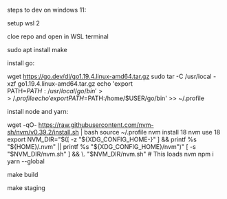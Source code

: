 steps to dev on windows 11:

setup wsl 2

cloe repo and open in WSL terminal

sudo apt install make

install go:

wget https://go.dev/dl/go1.19.4.linux-amd64.tar.gz
sudo tar -C /usr/local -xzf go1.19.4.linux-amd64.tar.gz
echo 'export PATH=$PATH:/usr/local/go/bin' >> ~/.profile
echo 'export PATH=$PATH:/home/$USER/go/bin' >> ~/.profile

install node and yarn:

wget -qO- https://raw.githubusercontent.com/nvm-sh/nvm/v0.39.2/install.sh | bash
source ~/.profile
nvm install 18
nvm use 18
export NVM_DIR="$([ -z "${XDG_CONFIG_HOME-}" ] && printf %s "${HOME}/.nvm" || printf %s "${XDG_CONFIG_HOME}/nvm")"
[ -s "$NVM_DIR/nvm.sh" ] && \. "$NVM_DIR/nvm.sh" # This loads nvm
 npm i yarn --global


make build

make staging